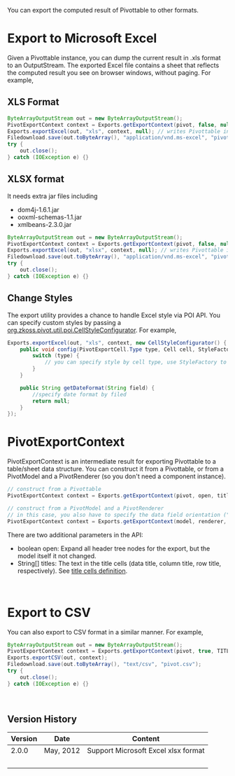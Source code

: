 You can export the computed result of Pivottable to other formats.

# Export to Microsoft Excel

Given a Pivottable instance, you can dump the current result in .xls
format to an OutputStream. The exported Excel file contains a sheet that
reflects the computed result you see on browser windows, without paging.
For example,

## XLS Format

```java
ByteArrayOutputStream out = new ByteArrayOutputStream();
PivotExportContext context = Exports.getExportContext(pivot, false, null);
Exports.exportExcel(out, "xls", context, null); // writes Pivottable information to the output stream
Filedownload.save(out.toByteArray(), "application/vnd.ms-excel", "pivot.xls"); // file download
try {
    out.close();
} catch (IOException e) {}
```

## XLSX format

It needs extra jar files including

- dom4j-1.6.1.jar
- ooxml-schemas-1.1.jar
- xmlbeans-2.3.0.jar

```java
ByteArrayOutputStream out = new ByteArrayOutputStream();
PivotExportContext context = Exports.getExportContext(pivot, false, null);
Exports.exportExcel(out, "xlsx", context, null); // writes Pivottable information to the output stream
Filedownload.save(out.toByteArray(), "application/vnd.ms-excel", "pivot.xlsx"); // file download
try {
    out.close();
} catch (IOException e) {}
```

## Change Styles

The export utility provides a chance to handle Excel style via POI API.
You can specify custom styles by passing a
[org.zkoss.pivot.util.poi.CellStyleConfigurator](https://www.zkoss.org/javadoc/latest/zkpvt/org/zkoss/pivot/util/poi/CellStyleConfigurator.html).
For example,

```java
Exports.exportExcel(out, "xls", context, new CellStyleConfigurator() {
    public void config(PivotExportCell.Type type, Cell cell, StyleFactory styleFactory) {
        switch (type) {
            // you can specify style by cell type, use StyleFactory to create new style
        }
    }

    public String getDateFormat(String field) {
        //specify date format by filed
        return null;
    }
});
```

# PivotExportContext

PivotExportContext is an intermediate result for exporting Pivottable to
a table/sheet data structure. You can construct it from a Pivottable, or
from a PivotModel and a PivotRenderer (so you don't need a component
instance).

```java
// construct from a Pivottable
PivotExportContext context = Exports.getExportContext(pivot, open, titles); 

// construct from a PivotModel and a PivotRenderer
// in this case, you also have to specify the data field orientation ("column" or "row")
PivotExportContext context = Exports.getExportContext(model, renderer, "column", open, titles); 
```

There are two additional parameters in the API:

- boolean open: Expand all header tree nodes for the export, but the
  model itself it not changed.
- String\[\] titles: The text in the title cells (data title, column
  title, row title, respectively). See [ title cells definition]({{site.baseurl}}/zk_pivottable_essentials/quick_start/concept#Trivia).

 

# Export to CSV

You can also export to CSV format in a similar manner. For example,

```java
ByteArrayOutputStream out = new ByteArrayOutputStream();
PivotExportContext context = Exports.getExportContext(pivot, true, TITLES);
Exports.exportCSV(out, context);
Filedownload.save(out.toByteArray(), "text/csv", "pivot.csv");
try {
    out.close();
} catch (IOException e) {}
```

 

## Version History

| Version | Date      | Content                             |
|---------|-----------|-------------------------------------|
| 2.0.0   | May, 2012 | Support Microsoft Excel xlsx format |
|         |           |                                     |
